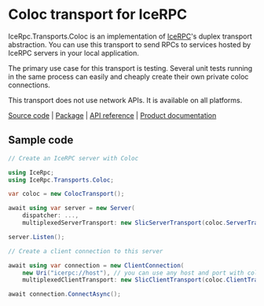 # Coloc transport for IceRPC

IceRpc.Transports.Coloc is an implementation of [IceRPC][icerpc-csharp]'s duplex transport abstraction. You can use this
transport to send RPCs to services hosted by IceRPC servers in your local application.

The primary use case for this transport is testing. Several unit tests running in the same process can easily and cheaply
create their own private coloc connections.

This transport does not use network APIs. It is available on all platforms.

[Source code][source] | [Package][package] | [API reference][api] | [Product documentation][product]

## Sample code

```csharp
// Create an IceRPC server with Coloc

using IceRpc;
using IceRpc.Transports.Coloc;

var coloc = new ColocTransport();

await using var server = new Server(
    dispatcher: ...,
    multiplexedServerTransport: new SlicServerTransport(coloc.ServerTransport));

server.Listen();

// Create a client connection to this server

await using var connection = new ClientConnection(
    new Uri("icerpc://host"), // you can use any host and port with coloc
    multiplexedClientTransport: new SlicClientTransport(coloc.ClientTransport));

await connection.ConnectAsync();
```

[api]: https://docs.icerpc.dev/api/csharp/api/IceRpc.Transports.Coloc.html
[icerpc-csharp]: https://github.com/icerpc/icerpc-csharp
[package]: https://www.nuget.org/packages/IceRpc.Transports.Coloc
[product]: https://docs.icerpc.dev/icerpc
[source]: https://github.com/icerpc/icerpc-csharp/tree/0.2.x/src/IceRpc.Transports.Coloc
